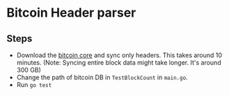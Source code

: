 # Bitcoin Header parser

## Steps
* Download the [bitcoin core](https://bitcoin.org/en/download) and sync only headers. This takes around 10 minutes. (Note: Syncing entire block data might take longer. It's around 300 GB)
* Change the path of bitcoin DB in `TestBlockCount` in `main.go`.
* Run `go test`